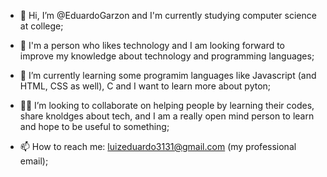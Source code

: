 - 👋 Hi, I’m @EduardoGarzon and I'm currently studying computer science at college; 

- 👀 I'm a person who likes technology and I am looking forward to improve my knowledge about technology and programming languages;

- 🌱 I’m currently learning some programim languages like Javascript (and HTML, CSS as well), C and I want to learn more about pyton;

- :raising_hand_man: I’m looking to collaborate on helping people by learning their codes, share knoldges about tech, 
  and I am a really open mind person to learn and hope to be useful to something; 

- 📫 How to reach me: luizeduardo3131@gmail.com (my professional email);

<!---
EduardoGarzon/EduardoGarzon is a ✨ special ✨ repository because its `README.md` (this file) appears on your GitHub profile.
You can click the Preview link to take a look at your changes.
--->
